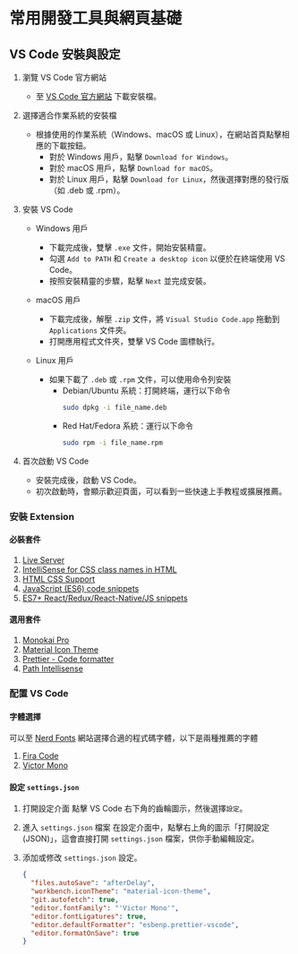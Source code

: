 # 常用開發工具與網頁基礎

## VS Code 安裝與設定

1. 瀏覽 VS Code 官方網站

   - 至 [VS Code 官方網站](https://code.visualstudio.com/) 下載安裝檔。

2. 選擇適合作業系統的安裝檔

   - 根據使用的作業系統（Windows、macOS 或 Linux），在網站首頁點擊相應的下載按鈕。
     - 對於 Windows 用戶，點擊 `Download for Windows`。
     - 對於 macOS 用戶，點擊 `Download for macOS`。
     - 對於 Linux 用戶，點擊 `Download for Linux`，然後選擇對應的發行版（如 .deb 或 .rpm）。

3. 安裝 VS Code

   - Windows 用戶

     - 下載完成後，雙擊 `.exe` 文件，開始安裝精靈。
     - 勾選 `Add to PATH` 和 `Create a desktop icon` 以便於在終端使用 VS Code。
     - 按照安裝精靈的步驟，點擊 `Next` 並完成安裝。

   - macOS 用戶

     - 下載完成後，解壓 `.zip` 文件，將 `Visual Studio Code.app` 拖動到 `Applications` 文件夾。
     - 打開應用程式文件夾，雙擊 VS Code 圖標執行。

   - Linux 用戶
     - 如果下載了 `.deb` 或 `.rpm` 文件，可以使用命令列安裝
       - Debian/Ubuntu 系統：打開終端，運行以下命令
         ```bash
         sudo dpkg -i file_name.deb
         ```
       - Red Hat/Fedora 系統：運行以下命令
         ```bash
         sudo rpm -i file_name.rpm
         ```

4. 首次啟動 VS Code
   - 安裝完成後，啟動 VS Code。
   - 初次啟動時，會顯示歡迎頁面，可以看到一些快速上手教程或擴展推薦。

### 安裝 Extension

#### 必裝套件

1. [Live Server](https://marketplace.visualstudio.com/items?itemName=ritwickdey.LiveServer)
2. [IntelliSense for CSS class names in HTML](https://marketplace.visualstudio.com/items?itemName=Zignd.html-css-class-completion)
3. [HTML CSS Support](https://marketplace.visualstudio.com/items?itemName=ecmel.vscode-html-css)
4. [JavaScript (ES6) code snippets](https://marketplace.visualstudio.com/items?itemName=xabikos.JavaScriptSnippets)
5. [ES7+ React/Redux/React-Native/JS snippets](https://marketplace.visualstudio.com/items?itemName=dsznajder.es7-react-js-snippets)

#### 選用套件

1. [Monokai Pro](https://marketplace.visualstudio.com/items?itemName=monokai.theme-monokai-pro-vscode)
2. [Material Icon Theme](https://marketplace.visualstudio.com/items?itemName=PKief.material-icon-theme)
3. [Prettier - Code formatter](https://marketplace.visualstudio.com/items?itemName=esbenp.prettier-vscode)
4. [Path Intellisense](https://marketplace.visualstudio.com/items?itemName=christian-kohler.path-intellisense)

### 配置 VS Code

#### 字體選擇

可以至 [Nerd Fonts](https://www.nerdfonts.com/font-downloads) 網站選擇合適的程式碼字體，以下是兩種推薦的字體

1. [Fira Code](https://github.com/tonsky/FiraCode)
2. [Victor Mono](https://rubjo.github.io/victor-mono/)

#### 設定 `settings.json`

1. 打開設定介面
   點擊 VS Code 右下角的齒輪圖示，然後選擇`設定`。

2. 進入 `settings.json` 檔案
   在設定介面中，點擊右上角的圖示「打開設定 (JSON)」，這會直接打開 `settings.json` 檔案，供你手動編輯設定。

3. 添加或修改 `settings.json` 設定。
   ```json
   {
     "files.autoSave": "afterDelay",
     "workbench.iconTheme": "material-icon-theme",
     "git.autofetch": true,
     "editor.fontFamily": "'Victor Mono'",
     "editor.fontLigatures": true,
     "editor.defaultFormatter": "esbenp.prettier-vscode",
     "editor.formatOnSave": true
   }
   ```

